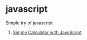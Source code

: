 # javascript
Simple try of javascript
1. [Simple Calculator with JavaScript](https://github.com/Knightrider7660/javascript/tree/master/simple_calculator)
